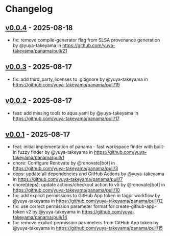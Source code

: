 # Changelog

## [v0.0.4](https://github.com/yuya-takeyama/panama/compare/v0.0.3...v0.0.4) - 2025-08-18
- fix: remove compile-generator flag from SLSA provenance generation by @yuya-takeyama in https://github.com/yuya-takeyama/panama/pull/21

## [v0.0.3](https://github.com/yuya-takeyama/panama/compare/v0.0.2...v0.0.3) - 2025-08-17
- fix: add third_party_licenses to .gitignore by @yuya-takeyama in https://github.com/yuya-takeyama/panama/pull/19

## [v0.0.2](https://github.com/yuya-takeyama/panama/compare/v0.0.1...v0.0.2) - 2025-08-17
- feat: add missing tools to aqua.yaml by @yuya-takeyama in https://github.com/yuya-takeyama/panama/pull/17

## [v0.0.1](https://github.com/yuya-takeyama/panama/commits/v0.0.1) - 2025-08-17
- feat: initial implementation of panama - fast workspace finder with built-in fuzzy finder by @yuya-takeyama in https://github.com/yuya-takeyama/panama/pull/1
- chore: Configure Renovate by @renovate[bot] in https://github.com/yuya-takeyama/panama/pull/3
- deps: update all dependencies and GitHub Actions by @yuya-takeyama in https://github.com/yuya-takeyama/panama/pull/7
- chore(deps): update actions/checkout action to v5 by @renovate[bot] in https://github.com/yuya-takeyama/panama/pull/10
- fix: add explicit permissions to GitHub App token in tagpr workflow by @yuya-takeyama in https://github.com/yuya-takeyama/panama/pull/12
- fix: use correct permission parameter format for create-github-app-token v2 by @yuya-takeyama in https://github.com/yuya-takeyama/panama/pull/14
- fix: remove explicit permission parameters from GitHub App token by @yuya-takeyama in https://github.com/yuya-takeyama/panama/pull/15
